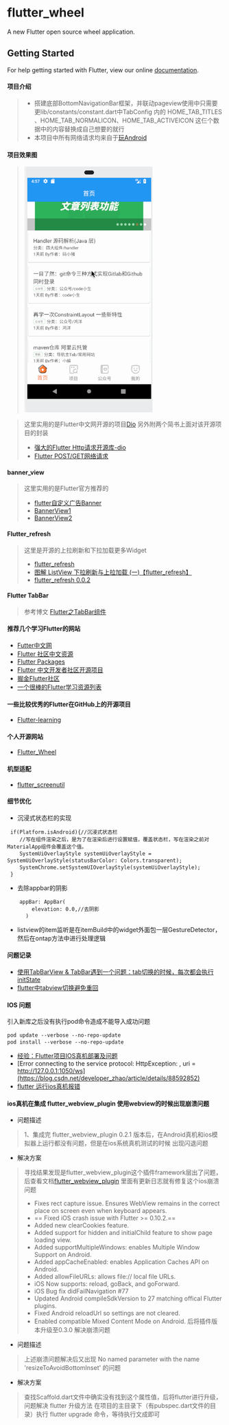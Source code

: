 # flutter_wheel

A new Flutter open source  wheel application.

## Getting Started

For help getting started with Flutter, view our online
[documentation](https://flutter.io/).

#### 项目介绍
>- 搭建底部BottomNavigationBar框架，并联动pageview使用中只需要更lib/constants/constant.dart中TabConfig 内的 HOME_TAB_TITLES 、HOME_TAB_NORMALICON、HOME_TAB_ACTIVEICON 这仨个数据中的内容替换成自己想要的就行
>- 本项目中所有网络请求均来自于[玩Android](https://www.wanandroid.com/blog/show/2)
#### 项目效果图
> ![flutter_wheel项目](./screenshot/flutter_wheel项目.gif)

>这里实用的是Flutter中文网开源的项目[Dio](https://github.com/flutterchina/dio)
>另外附两个简书上面对该开源项目的封装 
>- [强大的Flutter Http请求开源库-dio](https://www.jianshu.com/p/bd4c2dc5e97f)
>- [Flutter POST/GET网络请求](https://www.jianshu.com/p/c7e1849676e2)

#### banner_view
> 这里实用的是Flutter官方推荐的
>- [flutter自定义广告Banner](https://blog.csdn.net/a8380381/article/details/84838301)
>- [BannerView1](https://github.com/yangxiaoweihn/BannerView)
>- [BannerView2](https://github.com/zhangruiyu/)
  
#### Flutter_refresh
> 这里是开源的上拉刷新和下拉加载更多Widget
> - [flutter_refresh](https://github.com/best-flutter/flutter_refresh) 
> - [图解 ListView 下拉刷新与上拉加载 (一)【flutter_refresh】](https://www.jianshu.com/p/023b5428aece) 
> - [flutter_refresh 0.0.2](https://pub.flutter-io.cn/packages/flutter_refresh) 

#### Flutter TabBar
>参考博文
>[Flutter之TabBar组件](https://www.jianshu.com/p/fddac387cbe5)  
#### 推荐几个学习Flutter的网站
- [Futter中文网](https://flutterchina.club/)
- [Flutter 社区中文资源](https://flutter-io.cn/)
- [Flutter Packages](https://pub.dartlang.org/flutter/)
- [Flutter 中文开发者社区开源项目](https://github.com/flutterchina)
- [掘金Flutter社区](https://juejin.im/tag/Flutter?utm_source=flutterchina&utm_medium=word&utm_content=btn&utm_campaign=q3_website)
- [一个很棒的Flutter学习资源列表](http://www.devio.org/2018/09/09/awesome-flutter/)
#### 一些比较优秀的Flutter在GitHub上的开源项目
- [Flutter-learning](https://github.com/AweiLoveAndroid/Flutter-learning)

#### 个人开源网站
- [Flutter_Wheel](https://github.com/cbtian/flutter_wheel)

#### 机型适配
- [flutter_screenutil](https://github.com/OpenFlutter/flutter_ScreenUtil)

#### 细节优化 
- 沉浸式状态栏的实现
````
 if(Platform.isAndroid){//沉浸式状态栏
    //写在组件渲染之后，是为了在渲染后进行设置赋值，覆盖状态栏，写在渲染之前对MaterialApp组件会覆盖这个值。
    SystemUiOverlayStyle systemUiOverlayStyle = SystemUiOverlayStyle(statusBarColor: Colors.transparent);
    SystemChrome.setSystemUIOverlayStyle(systemUiOverlayStyle);
 }
````
- 去除appbar的阴影
```
    appBar: AppBar(
        elevation: 0.0,//去阴影
      )
```
- listview的item监听是在itemBuild中的widget外面包一层GestureDetector，然后在ontap方法中进行处理逻辑

#### 问题记录
- [使用TabBarView & TabBar遇到一个问题：tab切换的时候，每次都会执行initState](https://www.colabug.com/3162835.html)
- [flutter中tabview切换避免重回](https://www.jianshu.com/p/ff81daaad60b)



#### IOS 问题
引入新库之后没有执行pod命令造成不能导入成功问题
```
pod update --verbose --no-repo-update
pod install --verbose --no-repo-update

```
- [经验：Flutter项目IOS真机部署及问题](https://www.jianshu.com/p/69e1efc2fc55)
- [Error connecting to the service protocol: HttpException: , uri = http://127.0.0.1:1050/ws](https://blog.csdn.net/developer_zhao/article/details/88592852)
- [flutter 运行ios真机报错](https://blog.csdn.net/developer_zhao/article/details/83688033)

#### ios真机在集成 flutter_webview_plugin  使用webview的时候出现崩溃问题  
- 问题描述 
> 1、集成完 flutter_webview_plugin 0.2.1 版本后，在Android真机和ios模拟器上运行都没有问题，但是在ios系统真机测试的时候
> 出现闪退问题
- 解决方案
> 寻找结果发现是flutter_webview_plugin这个插件framework层出了问题，后查看文档[flutter_webview_plugin](https://pub.dartlang.org/packages/flutter_webview_plugin#-changelog-tab-)
> 里面有更新日志就有修复这个ios崩溃问题
> - Fixes rect capture issue. Ensures WebView remains in the correct place on screen even when keyboard appears.
> - == Fixed iOS crash issue with Flutter >= 0.10.2.==
> - Added new clearCookies feature.
> - Added support for hidden and initialChild feature to show page loading view.
> - Added supportMultipleWindows: enables Multiple Window Support on Android.
> - Added appCacheEnabled: enables Application Caches API on Android.
> - Added allowFileURLs: allows file:// local file URLs.
> - iOS Now supports: reload, goBack, and goForward.
> - iOS Bug fix didFailNavigation #77
> - Updated Android compileSdkVersion to 27 matching offical Flutter plugins.
> - Fixed Android reloadUrl so settings are not cleared.
> - Enabled compatible Mixed Content Mode on Android.
> 后将插件版本升级至0.3.0 解决崩溃问题

- 问题描述
> 上述崩溃问题解决后又出现 No named parameter with the name 'resizeToAvoidBottomInset' 的问题
- 解决方案
> 查找Scaffold.dart文件中确实没有找到这个属性值，后将flutter进行升级，问题解决
> flutter 升级方法 在项目的主目录下（有pubspec.dart文件的目录）执行 
  flutter upgrade 命令，等待执行文成即可











